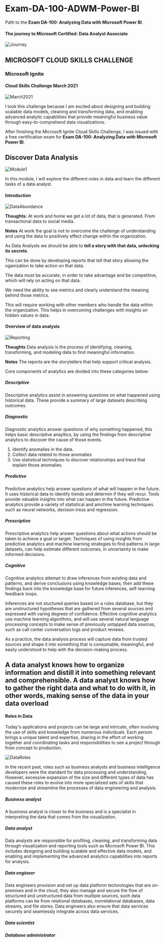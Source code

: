 # Exam-DA-100-ADWM-Power-BI
 Path to the **Exam DA-100: Analyzing Data with Microsoft Power BI**.

[Journey]: https://github.com/nmbazima/Exam-DA-100-ADWM-Power-BI/blob/main/assets/Microsoft-Data-Analyst-Associate.PNG 

#### The journey to Microsoft Certified: Data Analyst Associate
![ Journey ][Journey]

## MICROSOFT CLOUD SKILLS CHALLENGE
### Microsoft Ignite
#### Cloud Skills Challenge March 2021

![March2021](/assets/Microsoft%20Ignite%20Challenge.jpg)

I took this challenge because I am excited about designing and building scalable data models, cleaning and transforming data, and enabling advanced analytic capabilities that provide meaningful business value through easy-to-comprehend data visualizations.

After finishing the Microsoft Ignite Cloud Skills Challenge, I was issued with a free certification exam for **Exam DA-100: Analyzing Data with Microsoft Power BI**.

## Discover Data Analysis 

![Module1](/assets/data-analytics-and-microsoft.svg)

In this module, I will explore the different roles in data and learn the different tasks of a data analyst.

#### Introduction

![DataAbundance](/assets/abundance-data-ss.png)

**Thoughts:** At work and home we get a lot of data, that is generated. From transactional data to social media.

**Notes**
At work the goal is not to overcome the challenge of understanding and using the data to positively effect change within the organization.

As Data Analysts we should be able to **tell a story with that data, unlocking its secrets**.

This can be done by developing reports that tell that story allowing the oganization to take action on that data.

The data must be accurate, in order to take advantage and be competitive, which will rely on acting on that data.

We need the ability to see metrics and clearly understand the meaning behind those metrics.

This will require working with other members who handle the data within the organization. This helps in overcoming challenges with insights on hidden values in data.

#### Overview of data analysis

![Reporting](/assets/reporting-trusted-data-ss.png)

**Thoughts** Data analysis is the process of identifying, cleaning, transforming, and modeling data to find meaningful information.

**Notes**
The reports are the storytellers that help support critical analysis.

Core components of analytics are divided into these categories below:

##### Descriptive
Descriptive analytics assist in answering questions on what happened using historical data. These provide a summary of large datasets describing outcomes.

##### Diagnostic
Diagnostic analytics answer questions of why something happened, this helps basic descriptive anayltics, by using the findings from descriptive analytics to discover the cause of those events.

 1. Identify anomalies in the data.
 2. Collect data related to those anomalies
 3. Use statistical techniques to discover relationships and trend that explain those anomalies.

##### Predictive
Predictive analytics help answer questions of what will happen in the future. It uses historical data to identify trends and determin if they will recur. Tools provide valuable insights into what can happen in the future. Predictive analytics provide a variety of statistical and amchine learning techniques such as neural networks, decision tress and regression.

##### Prescriptive
Prescriptive analytics help answer questions about what actions should be taken to achieve a goal or target. Techniques of using insights from predictive analytics and machine learning strategies to find patterns in large datasets, can help estimate different outcomes, in uncertainty to make informed decisions.

##### Cognitive
Cognitive analytics attempt to draw inferences from existing data and patterns, and derive conclusions using knowledge bases, then add these findings back into the knowledge base for future inferences, self-learning feedback loops.

Inferences are not stuctured queries based on a rules database, but they are unstructured hypotheses that are gathered from several sources and expressed with varing degrees of confidence. Effective cognitive analytics use machine learning algorithms, and will use several natural language processing concepts to make sense of previously untapped data sources, such as call center conversation logs and product reviews.

As a practice, the data analysis process will capture data from trusted sources and shape it into something that is consumable, meaningful, and easily understood to help with the decision-making process.

A data analyst knows how to organize information and distill it into something relevant and comprehensible. A data analyst knows how to gather the right data and what to do with it, in other words, making sense of the data in your data overload
---

#### Roles in Data

Today's applications and projects can be large and intricate, often involving the use of skills and knowledge from numerous individuals. Each person brings a unique talent and expertise, sharing in the effort of working together and coordinating tasks and responsibilities to see a project through from concept to production.

![DataRoles](/assets/roles-data-ss.png)

In the recent past, roles such as business analysts and business intelligence developers were the standard for data processing and understanding. However, excessive expansion of the size and different types of data has caused these roles to evolve into more specialized sets of skills that modernize and streamline the processes of data engineering and analysis.

##### Business analyst
A business analyst is closer to the business and is a specialist in interpreting the data that comes from the visualization.

##### Data analyst
Data analysts are responsible for profiling, cleaning, and transforming data through visualization and reporting tools such as Microsoft Power BI. This includes designing and building scalable and effective data models, and enabling and implementing the advanced analytics capabilities into reports for analysis. 

##### Data engineer
Data engineers provision and set up data platform technologies that are on-premises and in the cloud, they also manage and secure the flow of structured and unstructured data from multiple sources, such data platforms can be from relational databases, nonrelational databases, data streams, and file stores. Data engineers also ensure that data services securely and seamlessly integrate across data services.

##### Data scientist


##### Database administrator
